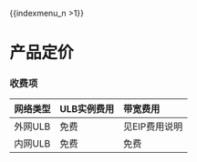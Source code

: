 {{indexmenu_n >1}}

# 产品定价

### 收费项

| 网络类型 | ULB实例费用 | 带宽费用 |
| :--- | :--- | :--- |
| 外网ULB | 免费 | 见EIP费用说明 |
| 内网ULB | 免费 | 免费 |

